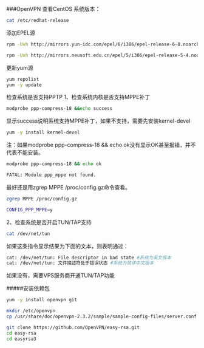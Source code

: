 ###OpenVPN
查看CentOS 系统版本：
```bash
cat /etc/redhat-release
```
添加EPEL源
```bash
rpm -Uvh http://mirrors.yun-idc.com/epel/6/i386/epel-release-6-8.noarch.rpm
```
```bash
rpm -Uvh http://mirrors.neusoft.edu.cn/epel/5/i386/epel-release-5-4.noarch.rpm
```
更新yum源
```bash
yum repolist
yum -y update
```
检查系统是否支持PPTP 1、检查系统内核是否支持MPPE补丁
```bash
modprobe ppp-compress-18 &&echo success
```
显示success说明系统支持MPPE补丁，如果不支持，需要先安装kernel-devel
```bash
yum -y install kernel-devel
```
注：如果modprobe ppp-compress-18 && echo ok没有显示OK甚至报错，并不代表不能安装。
```bash
modprobe ppp-compress-18 && echo ok 
```
```bash
FATAL: Module ppp_mppe not found. 
```
最好还是用zgrep MPPE /proc/config.gz命令查看。
```bash
zgrep MPPE /proc/config.gz
```
```bash
CONFIG_PPP_MPPE=y
```
2、检查系统是否开启TUN/TAP支持
```bash
cat /dev/net/tun
```
如果这条指令显示结果为下面的文本，则表明通过：
```bash
cat: /dev/net/tun: File descriptor in bad state #系统为英文版本
cat: /dev/net/tun: 文件描述符处于错误状态 #系统为简体中文版本
```
如果没有，需要VPS服务商开通TUN/TAP功能

#####安装依赖包
```bash
yum -y install openvpn git
```
```bash
mkdir /etc/openvpn
cp /usr/share/doc/openvpn-2.3.2/sample/sample-config-files/server.conf /etc/openvpn
```
```bash
git clone https://github.com/OpenVPN/easy-rsa.git
cd easy-rsa
cd easyrsa3

```
